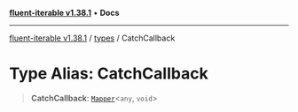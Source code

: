 [**fluent-iterable v1.38.1**](../../README.md) • **Docs**

***

[fluent-iterable v1.38.1](../../README.md) / [types](../README.md) / CatchCallback

# Type Alias: CatchCallback

> **CatchCallback**: [`Mapper`](../../index/interfaces/Mapper.md)\<`any`, `void`\>
